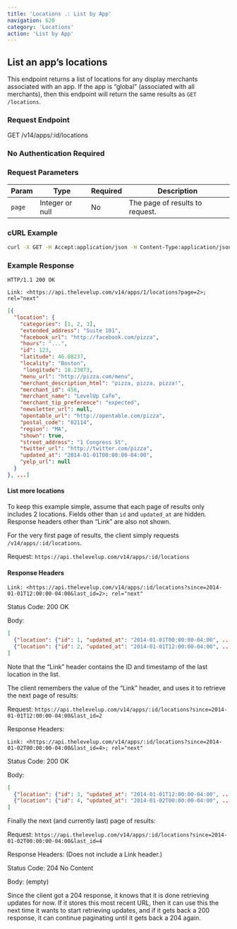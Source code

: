```yaml
---
title: 'Locations .: List by App'
navigation: 620
category: 'Locations'
action: 'List by App'
---
```

List an app’s locations
---

This endpoint returns a list of locations for any display merchants associated with an app. If the
app is “global” (associated with all merchants), then this endpoint will return the same results as
`GET /locations`.

### Request Endpoint

<div class="http-request">
  <span class="http-verb">GET</span> /v14/apps/:id/locations
</div>

### No Authentication Required

### Request Parameters

| Param  | Type            | Required | Description                     |
|--------|-----------------|----------|---------------------------------|
| `page` | Integer or null | No       | The page of results to request. |

### cURL Example

```bash
curl -X GET -H Accept:application/json -H Content-Type:application/json https://api.thelevelup.com/v14/apps/1/locations
```

### Example Response

`HTTP/1.1 200 OK`

`Link: <https://api.thelevelup.com/v14/apps/1/locations?page=2>; rel="next"`

```json
[{
  "location": {
    "categories": [1, 2, 3],
    "extended_address": "Suite 101",
    "facebook_url": "http://facebook.com/pizza",
    "hours": "...",
    "id": 123,
    "latitude": 46.08237,
    "locality": "Boston",
     "longitude": 18.23873,
    "menu_url": "http://pizza.com/menu",
    "merchant_description_html": "pizza, pizza, pizza!",
    "merchant_id": 456,
    "merchant_name": "LevelUp Cafe",
    "merchant_tip_preference": "expected",
    "newsletter_url": null,
    "opentable_url": "http://opentable.com/pizza",
    "postal_code": "02114",
    "region": "MA",
    "shown": true,
    "street_address": "1 Congress St",
    "twitter_url": "http://twitter.com/pizza",
    "updated_at": "2014-01-01T00:00:00-04:00",
    "yelp_url": null
  }
}, ...]
```

#### List more locations

To keep this example simple, assume that each page of results only includes 2 locations. Fields
other than `id` and `updated_at` are hidden. Response headers other than “Link” are also not shown.

For the very first page of results, the client simply requests `/v14/apps/:id/locations`.

Request: `https://api.thelevelup.com/v14/apps/:id/locations`

#### Response Headers

`Link: <https://api.thelevelup.com/v14/apps/:id/locations?since=2014-01-01T12:00:00-04:00&last_id=2>; rel="next"`

Status Code: 200 OK

Body:

```json
[
  {"location": {"id": 1, "updated_at": "2014-01-01T00:00:00-04:00", ...}},
  {"location": {"id": 2, "updated_at": "2014-01-01T12:00:00-04:00", ...}}
]
```

Note that the “Link” header contains the ID and timestamp of the last location in the list.

The client remembers the value of the “Link” header, and uses it to retrieve the next page of results:

Request: `https://api.thelevelup.com/v14/apps/:id/locations?since=2014-01-01T12:00:00-04:00&last_id=2`

Response Headers:

`Link: <https://api.thelevelup.com/v14/apps/:id/locations?since=2014-01-02T00:00:00-04:00&last_id=4>; rel="next"`

Status Code: 200 OK

Body:

```json
[
  {"location": {"id": 3, "updated_at": "2014-01-01T12:00:00-04:00", ...}},
  {"location": {"id": 4, "updated_at": "2014-01-02T00:00:00-04:00", ...}}
]
```

Finally the next (and currently last) page of results:

Request: `https://api.thelevelup.com/v14/apps/:id/locations?since=2014-01-02T00:00:00-04:00&last_id=4`

Response Headers: (Does not include a Link header.)

Status Code: 204 No Content

Body:
(empty)

Since the client got a 204 response, it knows that it is done retrieving updates for now. If it
stores this most recent URL, then it can use this the next time it wants to start retrieving updates,
and if it gets back a 200 response, it can continue paginating until it gets back a 204 again.

